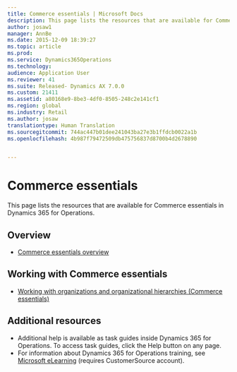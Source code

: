 ```yaml
---
title: Commerce essentials | Microsoft Docs
description: This page lists the resources that are available for Commerce essentials in Dynamics 365 for Operations.
author: josaw1
manager: AnnBe
ms.date: 2015-12-09 18:39:27
ms.topic: article
ms.prod: 
ms.service: Dynamics365Operations
ms.technology: 
audience: Application User
ms.reviewer: 41
ms.suite: Released- Dynamics AX 7.0.0
ms.custom: 21411
ms.assetid: a80168e9-8be3-4df0-8505-248c2e141cf1
ms.region: global
ms.industry: Retail
ms.author: josaw
translationtype: Human Translation
ms.sourcegitcommit: 744ac447b01dee241043ba27e3b1ffdcb0022a1b
ms.openlocfilehash: 4b987f79472509db475756837d8700b4d2678890


---
```


# <a name="commerce-essentials"></a>Commerce essentials

This page lists the resources that are available for Commerce essentials in Dynamics 365 for Operations.

<a name="overview"></a>Overview
--------

-   [Commerce essentials overview](https://docs.microsoft.com/en-us/dynamics365/operations/retail/commerce-essentials)

## <a name="working-with-commerce-essentials"></a>Working with Commerce essentials
-   [Working with organizations and organizational hierarchies (Commerce essentials)](https://docs.microsoft.com/en-us/dynamics365/operations/retail/working-with-organizations-and-organizational-hierarchies-commerce-essentials)

## <a name="additional-resources"></a>[]()Additional resources
-   Additional help is available as task guides inside Dynamics 365 for Operations. To access task guides, click the Help button on any page.
-   For information about Dynamics 365 for Operations training, see [Microsoft eLearning](https://mbs2.microsoft.com/members/elearning/dynamicstrainingcert.aspx) (requires CustomerSource account).





<!--HONumber=Feb17_HO3-->


